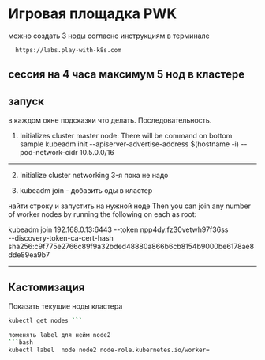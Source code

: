 # Игровая площадка PWK
можно создать 3 ноды согласно инструкциям в терминале 

```http
  https://labs.play-with-k8s.com
```
сессия на 4 часа 
максимум 5 нод в кластере 
--------------------------
##  запуск  
в каждом окне подсказки что делать. Последовательность. 


 1. Initializes cluster master node:
There will be command on bottom 
sample
 kubeadm init --apiserver-advertise-address $(hostname -i) --pod-network-cidr 10.5.0.0/16
---

 2. Initialize cluster networking
3-я пока не надо 

 3. kubeadm join - добавить оды в кластер

найти строку и запустить на нужной ноде 
Then you can join any number of worker nodes by running the following on each as root:

kubeadm join 192.168.0.13:6443 --token npp4dy.fz30vetwh97f36ss \
    --discovery-token-ca-cert-hash sha256:c9f775e2766c89f9a32bded48880a866b6cb8154b9000be6178ae8dde89ea9b7

-------------
## Кастомизация 

Показать текущие ноды кластера
```bash
kubectl get nodes ```

поменять label для нейм node2
```bash
kubectl label  node node2 node-role.kubernetes.io/worker=
```

